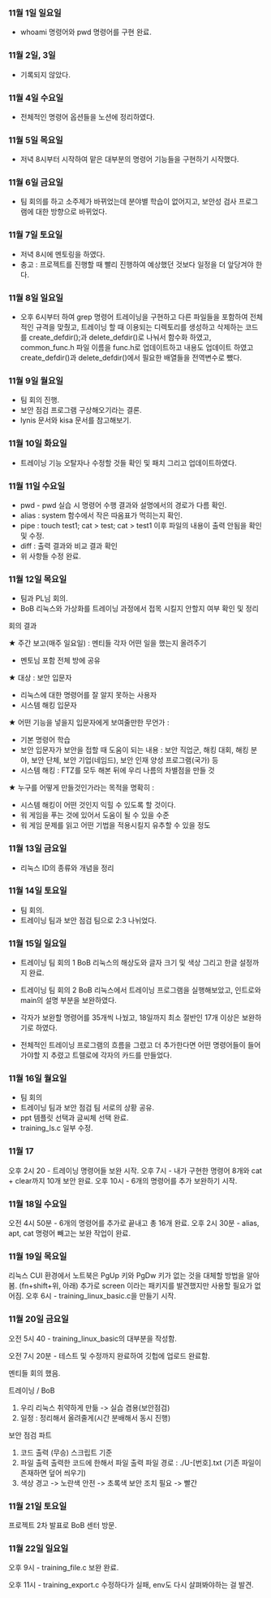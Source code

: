 ### 11월 1일 일요일
- whoami 명령어와 pwd 명령어를 구현 완료.

### 11월 2일, 3일
- 기록되지 않았다.

### 11월 4일 수요일
- 전체적인 명령어 옵션들을 노션에 정리하였다.

### 11월 5일 목요일
- 저녁 8시부터 시작하여 맡은 대부분의 명령어 기능들을 구현하기 시작했다.

### 11월 6일 금요일
- 팀 회의를 하고 소주제가 바뀌었는데 분야별 학습이 없어지고, 보안성 검사 프로그램에 대한 방향으로 바뀌었다.

### 11월 7일 토요일
- 저녁 8시에 멘토링을 하였다.
- 충고 : 프로젝트를 진행할 때 빨리 진행하여 예상했던 것보다 일정을 더 앞당겨야 한다.

### 11월 8일 일요일
- 오후 6시부터 하여 grep 명령어 트레이닝을 구현하고 다른 파일들을 포함하여 전체적인 규격을 맞췄고, 트레이닝 할 때 이용되는 디렉토리를 생성하고 삭제하는 코드를 create_defdir();과 delete_defdir()로 나눠서 함수화 하였고, common_func.h 파일 이름을 func.h로 업데이트하고 내용도 업데이트 하였고 create_defdir()과 delete_defdir()에서 필요한 배열들을 전역변수로 뺐다.

### 11월 9일 월요일
- 팀 회의 진행.
- 보안 점검 프로그램 구상해오기라는 결론.
- lynis 문서와 kisa 문서를 참고해보기.

### 11월 10일 화요일
- 트레이닝 기능 오탈자나 수정할 것들 확인 및 패치 그리고 업데이트하였다.

### 11월 11일 수요일
- pwd - pwd 실습 시 명령어 수행 결과와 설명에서의 경로가 다름 확인.
- alias : system 함수에서 작은 따옴표가 먹히는지 확인.
- pipe : touch test1; cat > test; cat > test1 이후 파일의 내용이 출력 안됨을 확인 및 수정.
- diff : 출력 결과와 비교 결과 확인
- 위 사항들 수정 완료.

### 11월 12일 목요일
- 팀과 PL님 회의.
- BoB 리눅스와 가상화를 트레이닝 과정에서 접목 시킬지 안할지 여부 확인 및 정리

회의 결과 

★ 주간 보고(매주 일요일) : 멘티들 각자 어떤 일을 했는지 올려주기 
- 멘토님 포함 전체 방에 공유

★ 대상 : 보안 입문자
- 리눅스에 대한 명령어를 잘 알지 못하는 사용자
- 시스템 해킹 입문자

★ 어떤 기능을 넣을지 입문자에게 보여줄만한 무언가 :
- 기본 명령어 학습
- 보안 입문자가 보안을 접할 때 도움이 되는 내용 : 보안 직업군, 해킹 대회, 해킹 분야, 보안 단체, 보안 기업(네임드), 보안 인재 양성 프로그램(국가) 등
- 시스템 해킹 : FTZ를 모두 해본 뒤에 우리 나름의 차별점을 만들 것

★ 누구를 어떻게 만들것인가라는 목적을 명확히 :
- 시스템 해킹이 어떤 것인지 익힐 수 있도록 할 것이다.
- 워 게임을 푸는 것에 있어서 도움이 될 수 있을 수준
- 워 게임 문제를 읽고 어떤 기법을 적용시킬지 유추할 수 있을 정도

### 11월 13일 금요일
- 리눅스 ID의 종류와 개념을 정리

### 11월 14일 토요일
- 팀 회의.
- 트레이닝 팀과 보안 점검 팀으로 2:3 나뉘었다.

### 11월 15일 일요일
- 트레이닝 팀 회의 1
BoB 리눅스의 해상도와 글자 크기 및 색상 그리고 한글 설정까지 완료.

- 트레이닝 팀 회의 2
BoB 리눅스에서 트레이닝 프로그램을 실행해보았고, 인트로와 main의 설명 부분을 보완하였다.
- 각자가 보완할 명령어를 35개씩 나눴고, 18일까지 최소 절반인 17개 이상은 보완하기로 하였다.
- 전체적인 트레이닝 프로그램의 흐름을 그렸고 더 추가한다면 어떤 명령어들이 들어가야할 지 추렸고 트렐로에 각자의 카드를 만들었다.

### 11월 16일 월요일
- 팀 회의
- 트레이닝 팀과 보안 점검 팀 서로의 상황 공유.
- ppt 템플릿 선택과 글씨체 선택 완료.
- training_ls.c 일부 수정.

### 11월 17
오후 2시 20 - 트레이닝 명령어들 보완 시작.
오후 7시 - 내가 구현한 명령어 8개와 cat + clear까지 10개 보안 완료.
오후 10시 - 6개의 명령어를 추가 보완하기 시작.

### 11월 18일 수요일
오전 4시 50분 - 6개의 명령어를 추가로 끝내고 총 16개 완료.
오후 2시 30분 - alias, apt, cat 명령어 빼고는 보완 작업이 완료.

### 11월 19일 목요일
리눅스 CUI 환경에서 노트북은 PgUp 키와 PgDw 키가 없는 것을 대체할 방법을 알아봄.
(fn+shift+위, 아래)
추가로 screen 이라는 패키지를 발견했지만 사용할 필요가 없어짐.
오후 6시 - training_linux_basic.c을 만들기 시작.

### 11월 20일 금요일
오전 5시 40 - training_linux_basic의 대부분을 작성함.

오전 7시 20분  - 테스트 및 수정까지 완료하여 깃헙에 업로드 완료함.

멘티들 회의 했음.

트레이닝 / BoB
1. 우리 리눅스 취약하게 만듦 -> 실습 겸용(보안점검)
2. 일정 : 정리해서 올려줄게(시간 분배해서 동시 진행)


보안 점검 파트
1. 코드 출력
	(무승) 스크립트 기준
2. 파일 출력
	출력한 코드에 한해서 파일 출력
	파일 경로 : ./U-[번호].txt
	(기존 파일이 존재하면 덮어 씌우기) 
2. 색상
	경고 -> 노란색
	안전 -> 초록색
	보안 조치 필요 -> 빨간

### 11월 21일 토요일
프로젝트 2차 발표로 BoB 센터 방문.

### 11월 22일 일요일
오후 9시 - training_file.c 보완 완료.

오후 11시 - training_export.c 수정하다가 실패, env도 다시 살펴봐야하는 걸 발견.

